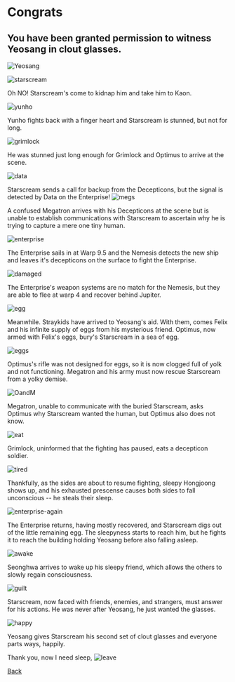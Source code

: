 # Congrats 
## You have been granted permission to witness Yeosang in clout glasses.
![Yeosang](../pictures\yeosang-glasses.jpg)

![starscream](../pictures\starscream.jpg)

Oh NO! Starscream's come to kidnap him and take him to Kaon.

![yunho](../pictures\yunho.jpg) 

Yunho fights back with a finger heart and Starscream is stunned, but not for long.

![grimlock](../pictures\grimlock-optimus.jpg)

He was stunned just long enough for Grimlock and Optimus to arrive at the scene.

![data](../pictures\data.jpg)

Starscream sends a call for backup from the Decepticons, but the signal is detected by Data on the Enterprise!
![megs](../pictures\confused-megs.png)

A confused Megatron arrives with his Decepticons at the scene but is unable to establish communications with Starscream to ascertain why he is trying to capture a mere one tiny human.

![enterprise](../pictures\enterprise.jfif)

The Enterprise sails in at Warp 9.5 and the Nemesis detects the new ship and leaves it's decepticons on the surface to fight the Enterprise.

![damaged](../pictures\enterprise-damaged.jfif)

The Enterprise's weapon systems are no match for the Nemesis, but they are able to flee at warp 4 and recover behind Jupiter.

![egg](../pictures\felix-egg.jpg)

Meanwhile. Straykids have arrived to Yeosang's aid. With them, comes Felix and his infinite supply of eggs from his mysterious friend. Optimus, now armed with Felix's eggs, bury's Starscream in a sea of egg.


![eggs](../pictures\eggs.jfif)

 Optimus's rifle was not designed for eggs, so it is now clogged full of yolk and not functioning. Megatron and his army must now rescue Starscream from a yolky demise.

 ![OandM](../pictures\optimus-megatron.jfif)
 
 Megatron, unable to communicate with the buried Starscream, asks Optimus why Starscream wanted the human, but Optimus also does not know.

 ![eat](../pictures\hungry.jfif)
 
 Grimlock, uninformed that the fighting has paused, eats a decepticon soldier.

 ![tired](../pictures\tired.jfif)
 
 Thankfully, as the sides are about to resume fighting, sleepy Hongjoong shows up, and his exhausted prescense causes both sides to fall unconscious -- he steals their sleep.

 ![enterprise-again](../pictures\enterprise-2.jfif)
 
 The Enterprise returns, having mostly recovered, and Starscream digs out of the little remaining egg. The sleepyness starts to reach him, but he fights it to reach the building holding Yeosang before also falling asleep.

 ![awake](../pictures\wake-up.gif)
 
 Seonghwa arrives to wake up his sleepy friend, which allows the others to slowly regain consciousness.

 ![guilt](../pictures\guilty.jfif)

Starscream, now faced with friends, enemies, and strangers, must answer for his actions.
He was never after Yeosang, he just wanted the glasses.

![happy](../pictures\starscream-glasses.png)

Yeosang gives Starscream his second set of clout glasses and everyone parts ways, happily.

Thank you, now I need sleep, 
![leave](../pictures\please-leave.jpg)

[Back](https://monip1.github.io/Chaos/fun-things/)